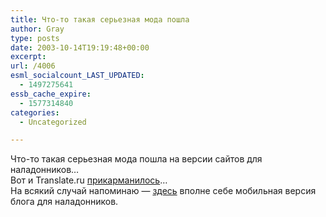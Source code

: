 ```yaml
---
title: Что-то такая серьезная мода пошла
author: Gray
type: posts
date: 2003-10-14T19:19:48+00:00
excerpt:
url: /4006
esml_socialcount_LAST_UPDATED:
  - 1497275641
essb_cache_expire:
  - 1577314840
categories:
  - Uncategorized

---
```








Что-то такая серьезная мода пошла на версии сайтов для наладонников&#8230;  
Вот и Translate.ru [прикарманилось][1]&#8230;  
На всякий случай напоминаю &#8212; [здесь][2] вполне себе мобильная версия блога для наладонников.

 [1]: http://pda.translate.ru/
 [2]: http://www.searchengines.ru/blog/indexpda.html